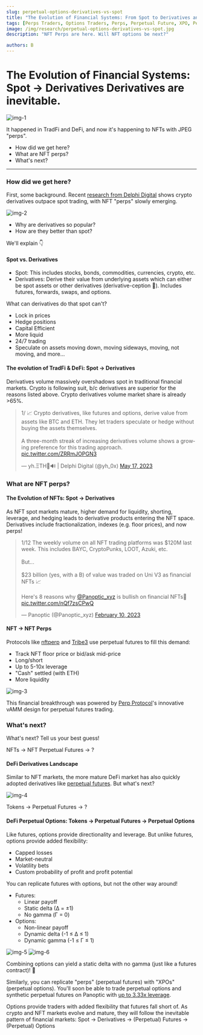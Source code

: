 ```yaml
---
slug: perpetual-options-derivatives-vs-spot
title: "The Evolution of Financial Systems: From Spot to Derivatives and Beyond"
tags: [Perps Traders, Options Traders, Perps, Perpetual Future, XPO, Perpetual Option, Spot, Derivative, NFT]
image: /img/research/perpetual-options-derivatives-vs-spot.jpg
description: "NFT Perps are here. Will NFT options be next?"

authors: B
---
```


# The Evolution of Financial Systems: Spot → Derivatives Derivatives are inevitable.
![img-1](./img-1.jpg)

It happened in TradFi and DeFi, and now it's happening to NFTs with JPEG "perps".

- How did we get here?
- What are NFT perps?
- What's next?

<!--truncate-->

----------

### How did we get here?
First, some background. Recent [research from Delphi Digital](https://members.delphidigital.io/reports/the-rise-of-nft-perpetual-futures) shows crypto derivatives outpace spot trading, with NFT "perps" slowly emerging.

![img-2](./img-2.png)

- Why are derivatives so popular?
- How are they better than spot?

We'll explain 👇

#### Spot vs. Derivatives
- Spot: This includes stocks, bonds, commodities, currencies, crypto, etc.
- Derivatives: Derive their value from underlying assets which can either be spot assets or other derivatives (derivative-ception 🤯). Includes futures, forwards, swaps, and options.

What can derivatives do that spot can't?
- Lock in prices
- Hedge positions
- Capital Efficient
- More liquid
- 24/7 trading
- Speculate on assets moving down, moving sideways, moving, not moving, and more...

#### The evolution of TradFi & DeFi: Spot → Derivatives
Derivatives volume massively overshadows spot in traditional financial markets. Crypto is following suit, b/c derivatives are superior for the reasons listed above. Crypto derivatives volume market share is already >65%.

<blockquote class="twitter-tweet" data-conversation="none"><p lang="en" dir="ltr">1/ 📈 Crypto derivatives, like futures and options, derive value from assets like BTC and ETH. They let traders speculate or hedge without buying the assets themselves. <br/><br/>A three-month streak of increasing derivatives volume shows a growing preference for this trading approach. <a href="https://t.co/ZRRmJOPGN3">pic.twitter.com/ZRRmJOPGN3</a></p>&mdash; yh.ΞTH🦇🔊 | Delphi Digital (@yh_0x) <a href="https://twitter.com/yh_0x/status/1658738985529905152?ref_src=twsrc%5Etfw">May 17, 2023</a></blockquote> <script async src="https://platform.twitter.com/widgets.js" charset="utf-8"></script>

### What are NFT perps?

#### The Evolution of NFTs: Spot → Derivatives
As NFT spot markets mature, higher demand for liquidity, shorting, leverage, and hedging leads to derivative products entering the NFT space. Derivatives include fractionalization, indexes (e.g. floor prices), and now perps!

<blockquote class="twitter-tweet" data-conversation="none"><p lang="en" dir="ltr">1/12 The weekly volume on all NFT trading platforms was $120M last week. This includes BAYC, CryptoPunks, LOOT, Azuki, etc.<br/><br/>But...<br/><br/>$23 billion (yes, with a B) of value was traded on Uni V3 as financial NFTs 📈<br/><br/>Here&#39;s 8 reasons why <a href="https://twitter.com/Panoptic_xyz?ref_src=twsrc%5Etfw">@Panoptic_xyz</a> is bullish on financial NFTs🧵 <a href="https://t.co/nQf7zsCPwQ">pic.twitter.com/nQf7zsCPwQ</a></p>&mdash; Panoptic (@Panoptic_xyz) <a href="https://twitter.com/Panoptic_xyz/status/1624128589137584128?ref_src=twsrc%5Etfw">February 10, 2023</a></blockquote> <script async src="https://platform.twitter.com/widgets.js" charset="utf-8"></script>

#### NFT → NFT Perps
Protocols like [nftperp](https://twitter.com/nftperp) and [Tribe3](https://twitter.com/Tribe3Official) use perpetual futures to fill this demand:
- Track NFT floor price or bid/ask mid-price
- Long/short
- Up to 5-10x leverage
- "Cash" settled (with ETH)
- More liquidity

![img-3](./img-3.png)

This financial breakthrough was powered by [Perp Protocol](https://twitter.com/perpprotocol)'s innovative vAMM design for perpetual futures trading.

### What's next?
What's next? Tell us your best guess!

NFTs → NFT Perpetual Futures → ?

#### DeFi Derivatives Landscape
Similar to NFT markets, the more mature DeFi market has also quickly adopted derivatives like [perpetual futures](https://blog.everstrike.io/how-an-obscure-otc-traded-derivative-took-over-crypto/). But what's next?

![img-4](./img-4.png)

Tokens → Perpetual Futures → ?

#### DeFi Perpetual Options: Tokens → Perpetual Futures → Perpetual Options

Like futures, options provide directionality and leverage. But unlike futures, options provide added flexibility:
- Capped losses
- Market-neutral
- Volatility bets
- Custom probability of profit and profit potential

You can replicate futures with options, but not the other way around!
- Futures:
    - Linear payoff
    - Static delta (∆ = ±1)
    - No gamma (Γ = 0)
- Options:
    - Non-linear payoff
    - Dynamic delta (-1 ≤ ∆ ≤ 1)
    - Dynamic gamma (-1 ≤ Γ ≤ 1)

![img-5](./img-5.png)
![img-6](./img-6.png)
    
Combining options can yield a static delta with no gamma (just like a futures contract)! 🤯

Similarly, you can replicate "perps" (perpetual futures) with "XPOs" (perpetual options). You'll soon be able to trade perpetual options and synthetic perpetual futures on Panoptic with [up to 3.33x leverage](https://panoptic.xyz/docs/trading/multi-leg-strategies#synthetic-positions).

Options provide traders with added flexibility that futures fall short of. As crypto and NFT markets evolve and mature, they will follow the inevitable pattern of financial markets: Spot → Derivatives → (Perpetual) Futures → (Perpetual) Options